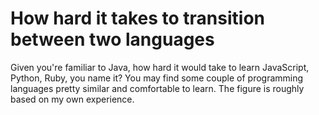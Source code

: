 # How hard it takes to transition between two languages

Given you're familiar to Java, how hard it would take to learn 
JavaScript, Python, Ruby, you name it? You may find some couple 
of programming languages pretty similar and comfortable to 
learn. The figure is roughly based on my own experience.